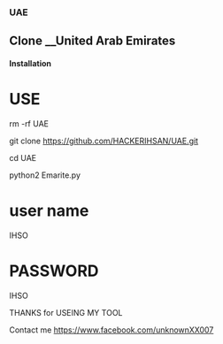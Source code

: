 ### UAE
## Clone __United Arab Emirates

#### Installation

 

# USE
rm -rf UAE

git clone https://github.com/HACKERIHSAN/UAE.git

cd UAE

python2 Emarite.py

# user name 
IHSO
# PASSWORD 
IHSO


THANKS for USEING MY TOOL

Contact me https://www.facebook.com/unknownXX007

